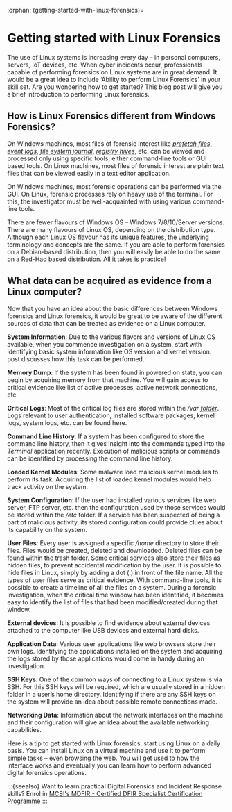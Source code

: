 :orphan:
(getting-started-with-linux-forensics)=

# Getting started with Linux Forensics

The use of Linux systems is increasing every day – in personal computers, servers, IoT devices, etc. When cyber incidents occur, professionals capable of performing forensics on Linux systems are in great demand. It would be a great idea to include ‘Ability to perform Linux Forensics’ in your skill set. Are you wondering how to get started? This blog post will give you a brief introduction to performing Linux forensics.

## How is Linux Forensics different from Windows Forensics?

On Windows machines, most files of forensic interest like _[prefetch files](windows-prefetch-files-may-be-the-answer-to-your-investigation)_, _[event logs](windows-event-logs-in-digital-forensics)_, _[file system journal](windows-file-system-journal-in-digital-forensics)_, _[registry hives](get-the-most-out-of-the-windows-registry-in-your-digital-forensic-investigations)_, etc. can be viewed and processed only using specific tools; either command-line tools or GUI based tools. On Linux machines, most files of forensic interest are plain text files that can be viewed easily in a text editor application.

On Windows machines, most forensic operations can be performed via the GUI. On Linux, forensic processes rely on heavy use of the terminal. For this, the investigator must be well-acquainted with using various command-line tools.

There are fewer flavours of Windows OS – Windows 7/8/10/Server versions. There are many flavours of Linux OS, depending on the distribution type. Although each Linux OS flavour has its unique features, the underlying terminology and concepts are the same. If you are able to perform forensics on a Debian-based distribution, then you will easily be able to do the same on a Red-Had based distribution. All it takes is practice!

## What data can be acquired as evidence from a Linux computer?

Now that you have an idea about the basic differences between Windows forensics and Linux forensics, it would be great to be aware of the different sources of data that can be treated as evidence on a Linux computer.

**System Information**: Due to the various flavors and versions of Linux OS available, when you commence investigation on a system, start with identifying basic system information like OS version and kernel version. _[](collecting-linux-system-information-for-dfir)_ post discusses how this task can be performed.

**Memory Dump**: If the system has been found in powered on state, you can begin by acquiring memory from that machine. You will gain access to critical evidence like list of active processes, active network connections, etc.

**Critical Logs**: Most of the critical log files are stored within the _/var_ _[folder](a-note-on-linux-directory-structure-for-dfir)_. Logs relevant to user authentication, installed software packages, kernel logs, system logs, etc. can be found here.

**Command Line History**: If a system has been configured to store the command line history, then it gives insight into the commands typed into the _Terminal_ application recently. Execution of malicious scripts or commands can be identified by processing the command line history.

**Loaded Kernel Modules**: Some malware load malicious kernel modules to perform its task. Acquiring the list of loaded kernel modules would help track activity on the system.

**System Configuration**: If the user had installed various services like web server, FTP server, etc. then the configuration used by those services would be stored within the _/etc_ folder. If a service has been suspected of being a part of malicious activity, its stored configuration could provide clues about its capability on the system.

**User Files**: Every user is assigned a specific _/home_ directory to store their files. Files would be created, deleted and downloaded. Deleted files can be found within the trash folder. Some critical services also store their files as hidden files, to prevent accidental modification by the user. It is possible to hide files in Linux, simply by adding a dot (.) in front of the file name. All the types of user files serve as critical evidence. With command-line tools, it is possible to create a timeline of all the files on a system. During a forensic investigation, when the critical time window has been identified, it becomes easy to identify the list of files that had been modified/created during that window.

**External devices**: It is possible to find evidence about external devices attached to the computer like USB devices and external hard disks.

**Application Data**: Various user applications like web browsers store their own logs. Identifying the applications installed on the system and acquiring the logs stored by those applications would come in handy during an investigation.

**SSH Keys**: One of the common ways of connecting to a Linux system is via SSH. For this SSH keys will be required, which are usually stored in a hidden folder in a user’s home directory. Identifying if there are any SSH keys on the system will provide an idea about possible remote connections made.

**Networking Data**: Information about the network interfaces on the machine and their configuration will give an idea about the available networking capabilities.

Here is a tip to get started with Linux forensics: start using Linux on a daily basis. You can install Linux on a virtual machine and use it to perform simple tasks – even browsing the web. You will get used to how the interface works and eventually you can learn how to perform advanced digital forensics operations.

:::{seealso}
Want to learn practical Digital Forensics and Incident Response skills? Enrol in [MCSI's MDFIR - Certified DFIR Specialist Certification Programme](https://www.mosse-institute.com/certifications/mdfir-certified-dfir-specialist.html)
:::
